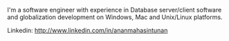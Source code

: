 I'm a software engineer with experience in Database server/client software and globalization development on Windows, Mac and Unix/Linux platforms.

Linkedin: http://www.linkedin.com/in/ananmahasintunan

<!---
amahasintunan/amahasintunan is a ✨ special ✨ repository because its `README.md` (this file) appears on your GitHub profile.
You can click the Preview link to take a look at your changes.
--->
